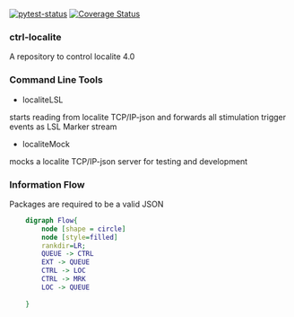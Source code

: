 [![pytest-status](https://github.com/pyreiz/ctrl-localite/workflows/pytest/badge.svg)](https://github.com/pyreiz/ctrl-localite/actions) [![Coverage Status](https://coveralls.io/repos/github/pyreiz/ctrl-localite/badge.svg?branch=master)](https://coveralls.io/github/pyreiz/ctrl-localite?branch=master)
### ctrl-localite

A repository to control localite 4.0


### Command Line Tools

- localiteLSL

starts reading from localite TCP/IP-json and forwards all stimulation trigger
events as LSL Marker stream

- localiteMock

mocks a localite TCP/IP-json server for testing and development


### Information Flow

Packages are required to be a valid JSON
``` dot
    digraph Flow{ 
        node [shape = circle]
        node [style=filled]
        rankdir=LR;            
        QUEUE -> CTRL
        EXT -> QUEUE        
        CTRL -> LOC
        CTRL -> MRK
        LOC -> QUEUE        
        
    }
```